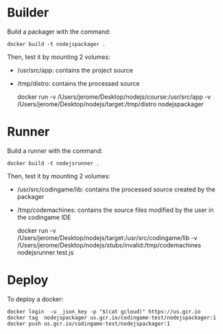 
# Builder

Build a packager with the command:

    docker build -t nodejspackager .


Then, test it by mounting 2 volumes: 

- /usr/src/app: contains the project source
- /tmp/distro: contains the processed source


    docker run -v /Users/jerome/Desktop/nodejs/course:/usr/src/app -v /Users/jerome/Desktop/nodejs/target:/tmp/distro nodejspackager


# Runner

Build a runner with the command:

    docker build -t nodejsrunner .

Then, test it by mounting 2 volumes:

- /usr/src/codingame/lib: contains the processed source created by the packager
- /tmp/codemachines: contains the source files modified by the user in the codingame IDE


    docker run -v /Users/jerome/Desktop/nodejs/target:/usr/src/codingame/lib -v /Users/jerome/Desktop/nodejs/stubs/invalid:/tmp/codemachines nodejsrunner test.js


# Deploy

To deploy a docker:

    docker login  -u _json_key -p "$(cat gcloud)" https://us.gcr.io
    docker tag  nodejspackager us.gcr.io/codingame-test/nodejspackager:1
    docker push us.gcr.io/codingame-test/nodejspackager:1